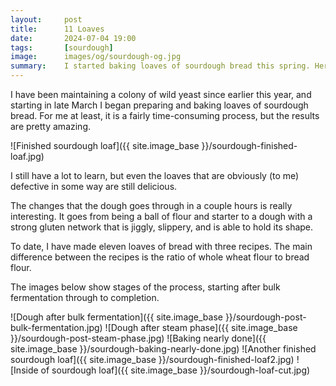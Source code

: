 ```yaml
---
layout:     post
title:      11 Loaves
date:       2024-07-04 19:00
tags:       [sourdough]
image:      images/og/sourdough-og.jpg
summary:    I started baking loaves of sourdough bread this spring. Here are some of my creations.
---
```


I have been maintaining a colony of wild yeast since earlier this
year, and starting in late March I began preparing and baking loaves
of sourdough bread. For me at least, it is a fairly time-consuming
process, but the results are pretty amazing.

![Finished sourdough loaf]({{ site.image_base }}/sourdough-finished-loaf.jpg)

I still have a lot to learn, but even the loaves that are obviously
(to me) defective in some way are still delicious.

The changes that the dough goes through in a couple hours is really
interesting. It goes from being a ball of flour and starter to a dough
with a strong gluten network that is jiggly, slippery, and is able to
hold its shape.

To date, I have made eleven loaves of bread with three recipes. The
main difference between the recipes is the ratio of whole wheat flour
to bread flour.

The images below show stages of the process, starting after bulk
fermentation through to completion.

![Dough after bulk fermentation]({{ site.image_base }}/sourdough-post-bulk-fermentation.jpg)
![Dough after steam phase]({{ site.image_base }}/sourdough-post-steam-phase.jpg)
![Baking nearly done]({{ site.image_base }}/sourdough-baking-nearly-done.jpg)
![Another finished sourdough loaf]({{ site.image_base }}/sourdough-finished-loaf2.jpg)
![Inside of sourdough loaf]({{ site.image_base }}/sourdough-loaf-cut.jpg)
